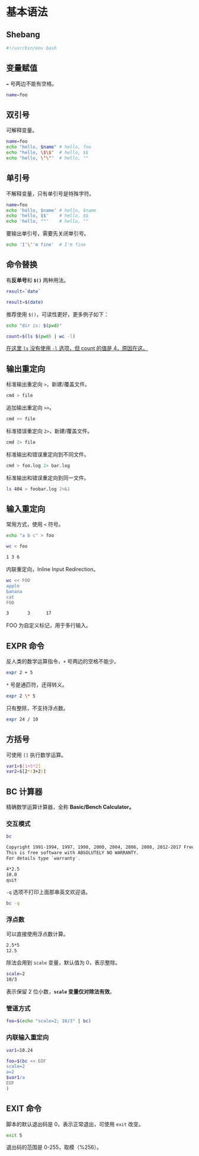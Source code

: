 # 基本语法

## Shebang

```bash
#!/usr/bin/env bash
```

## 变量赋值

`=` 号两边不能有空格。

```bash
name=foo
```

## 双引号

可解释变量。

```bash
name=foo
echo "hello, $name" # hello, foo
echo "hello, \$\$"  # hello, $$
echo "hello, \"\""  # hello, ""
```

## 单引号

不解释变量，只有单引号是特殊字符。

```bash
name=foo
echo 'hello, $name' # hello, $name
echo 'hello, $$'    # hello, $$
echo 'hello, ""'    # hello, ""
```

要输出单引号，需要先关闭单引号。

```bash
echo 'I'\''m fine'  # I'm fine
```

## 命令替换

有**反单号**和 **`$()`** 两种用法。

```bash
result=`date`
```

```bash
result=$(date)
```

推荐使用 `$()`，可读性更好，更多例子如下：

```bash
echo "dir is: $(pwd)"
```

```bash
count=$(ls $(pwd) | wc -l)
```

[在这里 `ls` 没有使用 `-l` 选项，但 count 的值是 4，原因在这。](/zh-cn/linux/cmd/common-1/#隐藏字符)

## 输出重定向

标准输出重定向 `>`，新建/覆盖文件。

```bash
cmd > file
```

追加输出重定向 `>>`。

```bash
cmd >> file
```

标准错误重定向 `2>`，新建/覆盖文件。

```bash
cmd 2> file
```

标准输出和错误重定向到不同文件。

```bash
cmd > foo.log 2> bar.log
```

标准输出和错误重定向到同一文件。

```bash
ls 404 > foobar.log 2>&1
```

## 输入重定向

常用方式，使用 `<` 符号。

```bash
echo "a b c" > foo
```

```bash
wc < foo
```

```bash
1 3 6
```

内联重定向，Inline Input Redirection。

```bash
wc << FOO
apple
banana
cat
FOO
```

```bash
3       3      17
```

FOO 为自定义标记，用于多行输入。

## EXPR 命令

反人类的数学运算指令，`+` 号两边的空格不能少。

```bash
expr 2 + 5
```

`*` 号是通匹符，还得转义。

```bash
expr 2 \* 5
```

只有整除，不支持浮点数。

```bash
expr 24 / 10
```

## 方括号

可使用 `[]` 执行数学运算。

```bash
var1=$[1+5*2]
var2=$[2*(3+2)]
```

## BC 计算器

精确数学运算计算器，全称 **Basic/Bench Calculator。**

### 交互模式

```bash
bc
```

```bash
Copyright 1991-1994, 1997, 1998, 2000, 2004, 2006, 2008, 2012-2017 Free Software Foundation, Inc.
This is free software with ABSOLUTELY NO WARRANTY.
For details type `warranty'.
```

```bash
4*2.5
10.0
quit
```

`-q` 选项不打印上面那串英文欢迎语。

```bash
bc -q
```

### 浮点数

可以直接使用浮点数计算。

```bash
2.5*5
12.5
```

除法会用到 `scale` 变量，默认值为 0，表示整除。

```bash
scale=2
10/3
```

表示保留 2 位小数，**`scale` 变量仅对除法有效**。

### 管道方式

```bash
foo=$(echo "scale=2; 10/3" | bc)
```

### 内联输入重定向

```bash
var1=10.24

foo=$(bc << EOF
scale=2
a=2
$var1/a
EOF
)
```

## EXIT 命令

脚本的默认退出码是 0，表示正常退出，可使用 `exit` 改变。

```bash
exit 5
```

退出码的范围是 0-255，取模（%256）。
